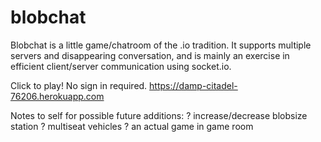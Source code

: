 # blobchat

Blobchat is a little game/chatroom of the .io tradition. It supports multiple servers and disappearing conversation, and is mainly an exercise in efficient client/server communication using socket.io.

Click to play! No sign in required. 
https://damp-citadel-76206.herokuapp.com



Notes to self for possible future additions:
? increase/decrease blobsize station
? multiseat vehicles
? an actual game in game room
